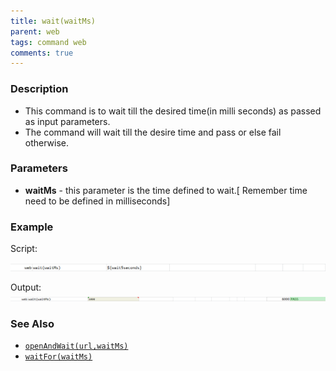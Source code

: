 ```yaml
---
title: wait(waitMs)
parent: web
tags: command web
comments: true
---
```


### Description

- This command is to wait till the desired time(in milli seconds) as passed as input parameters.
- The command will wait till the desire time and pass or else fail otherwise.

### Parameters

- **waitMs** - this parameter is the time defined to wait.\[ Remember time need to be defined in milliseconds\]

### Example

 Script:

![](image/wait_01.png)

Output:<br/>
![](image/wait_02.png)

### See Also

- [`openAndWait(url,waitMs)`](openAndWait(url,waitMs))
- [`waitFor(waitMs)`](../base/waitFor(waitMs))